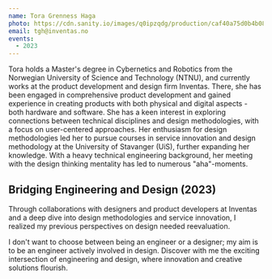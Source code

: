 ```yaml
---
name: Tora Grenness Haga
photo: https://cdn.sanity.io/images/q0ipzqdg/production/caf40a75d0b4b080ed2eb042419a903bc5ec04e9-1080x720.png
email: tgh@inventas.no
events:
  - 2023
---
```


Tora holds a Master's degree in Cybernetics and Robotics from the Norwegian University of Science and Technology (NTNU), and currently works at the product development and design firm Inventas. There, she has been engaged in comprehensive product development and gained experience in creating products with both physical and digital aspects - both hardware and software. She has a keen interest in exploring connections between technical disciplines and design methodologies, with a focus on user-centered approaches. Her enthusiasm for design methodologies led her to pursue courses in service innovation and design methodology at the University of Stavanger (UiS), further expanding her knowledge. With a heavy technical engineering background, her meeting with the design thinking mentality has led to numerous "aha"-moments.

## Bridging Engineering and Design (2023)

Through collaborations with designers and product developers at Inventas and a deep dive into design methodologies and service innovation, I realized my previous perspectives on design needed reevaluation.

I don't want to choose between being an engineer or a designer; my aim is to be an engineer actively involved in design. Discover with me the exciting intersection of engineering and design, where innovation and creative solutions flourish.
